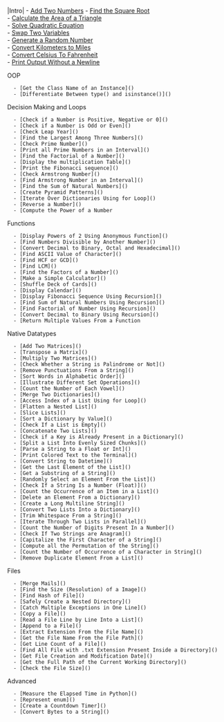 |Intro|
      - [Add Two Numbers](/13.%20Examples/01.%20Add%20Two%20Numbers.py)
      - [Find the Square Root](/13.%20Examples/02.%20Find%20the%20Square%20Root.py)      
      - [Calculate the Area of a Triangle](/13.%20Examples/03.%20Calculate%20the%20Area%20of%20a%20Triangle.py)      
      - [Solve Quadratic Equation](/13.%20Examples/04.%20Solve%20Quadratic%20Equation.py)      
      - [Swap Two Variables](/13.%20Examples/05.%20Swap%20Two%20Variables.py)      
      - [Generate a Random Number](/13.%20Examples/06.%20Generate%20a%20Random%20Number.py)      
      - [Convert Kilometers to Miles](/13.%20Examples/07.%20Convert%20KM%20to%20Miles.py)      
      - [Convert Celsius To Fahrenheit](/13.%20Examples/08.%20Convert%20Celsius%20To%20Fahrenheit.py)      
      - [Print Output Without a Newline](/13.%20Examples/09.%20Print%20Output%20Without%20a%20Newline.py)      


OOP

      - [Get the Class Name of an Instance]()      
      - [Differentiate Between type() and isinstance()]() 


Decision Making and Loops

      - [Check if a Number is Positive, Negative or 0]()      
      - [Check if a Number is Odd or Even]()      
      - [Check Leap Year]()      
      - [Find the Largest Among Three Numbers]()      
      - [Check Prime Number]()      
      - [Print all Prime Numbers in an Interval]()      
      - [Find the Factorial of a Number]()      
      - [Display the multiplication Table]()      
      - [Print the Fibonacci sequence]()      
      - [Check Armstrong Number]()      
      - [Find Armstrong Number in an Interval]()      
      - [Find the Sum of Natural Numbers]()      
      - [Create Pyramid Patterns]()      
      - [Iterate Over Dictionaries Using for Loop]()      
      - [Reverse a Number]()      
      - [Compute the Power of a Number
      


Functions

      - [Display Powers of 2 Using Anonymous Function]()      
      - [Find Numbers Divisible by Another Number]()      
      - [Convert Decimal to Binary, Octal and Hexadecimal]()      
      - [Find ASCII Value of Character]()      
      - [Find HCF or GCD]()      
      - [Find LCM]()      
      - [Find the Factors of a Number]()      
      - [Make a Simple Calculator]()      
      - [Shuffle Deck of Cards]()      
      - [Display Calendar]()      
      - [Display Fibonacci Sequence Using Recursion]()      
      - [Find Sum of Natural Numbers Using Recursion]()      
      - [Find Factorial of Number Using Recursion]()      
      - [Convert Decimal to Binary Using Recursion]()      
      - [Return Multiple Values From a Function
      


Native Datatypes

      - [Add Two Matrices]()      
      - [Transpose a Matrix]()      
      - [Multiply Two Matrices]()      
      - [Check Whether a String is Palindrome or Not]()      
      - [Remove Punctuations From a String]()      
      - [Sort Words in Alphabetic Order]()      
      - [Illustrate Different Set Operations]()      
      - [Count the Number of Each Vowel]()      
      - [Merge Two Dictionaries]()      
      - [Access Index of a List Using for Loop]()      
      - [Flatten a Nested List]()      
      - [Slice Lists]()      
      - [Sort a Dictionary by Value]()      
      - [Check If a List is Empty]()      
      - [Concatenate Two Lists]()      
      - [Check if a Key is Already Present in a Dictionary]()      
      - [Split a List Into Evenly Sized Chunks]()      
      - [Parse a String to a Float or Int]()      
      - [Print Colored Text to the Terminal]()      
      - [Convert String to Datetime]()      
      - [Get the Last Element of the List]()      
      - [Get a Substring of a String]()      
      - [Randomly Select an Element From the List]()      
      - [Check If a String Is a Number (Float)]()      
      - [Count the Occurrence of an Item in a List]()      
      - [Delete an Element From a Dictionary]()      
      - [Create a Long Multiline String]()      
      - [Convert Two Lists Into a Dictionary]()      
      - [Trim Whitespace From a String]()      
      - [Iterate Through Two Lists in Parallel]()      
      - [Count the Number of Digits Present In a Number]()      
      - [Check If Two Strings are Anagram]()      
      - [Capitalize the First Character of a String]()      
      - [Compute all the Permutation of the String]()      
      - [Count the Number of Occurrence of a Character in String]()      
      - [Remove Duplicate Element From a List]()      


Files

      - [Merge Mails]()      
      - [Find the Size (Resolution) of a Image]()      
      - [Find Hash of File]()      
      - [Safely Create a Nested Directory]()      
      - [Catch Multiple Exceptions in One Line]()      
      - [Copy a File]()      
      - [Read a File Line by Line Into a List]()      
      - [Append to a File]()      
      - [Extract Extension From the File Name]()      
      - [Get the File Name From the File Path]()      
      - [Get Line Count of a File]()      
      - [Find All File with .txt Extension Present Inside a Directory]()      
      - [Get File Creation and Modification Date]()      
      - [Get the Full Path of the Current Working Directory]()      
      - [Check the File Size]()      


Advanced

      - [Measure the Elapsed Time in Python]()      
      - [Represent enum]()      
      - [Create a Countdown Timer]()      
      - [Convert Bytes to a String]()      



